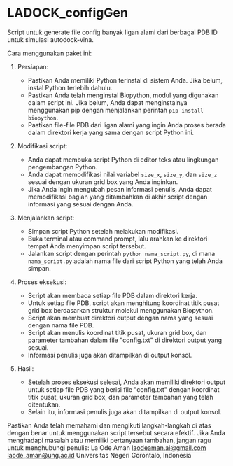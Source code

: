 # LADOCK_configGen
Script untuk generate file config banyak ligan alami dari berbagai PDB ID untuk simulasi autodock-vina.

Cara menggunakan paket ini:

1. Persiapan:
   - Pastikan Anda memiliki Python terinstal di sistem Anda. Jika belum, instal Python terlebih dahulu.
   - Pastikan Anda telah menginstal Biopython, modul yang digunakan dalam script ini. Jika belum, Anda dapat menginstalnya menggunakan pip dengan menjalankan perintah `pip install biopython`.
   - Pastikan file-file PDB dari ligan alami yang ingin Anda proses berada dalam direktori kerja yang sama dengan script Python ini.

2. Modifikasi script:
   - Anda dapat membuka script Python di editor teks atau lingkungan pengembangan Python.
   - Anda dapat memodifikasi nilai variabel `size_x`, `size_y`, dan `size_z` sesuai dengan ukuran grid box yang Anda inginkan.
   - Jika Anda ingin mengubah pesan informasi penulis, Anda dapat memodifikasi bagian yang ditambahkan di akhir script dengan informasi yang sesuai dengan Anda.

3. Menjalankan script:
   - Simpan script Python setelah melakukan modifikasi.
   - Buka terminal atau command prompt, lalu arahkan ke direktori tempat Anda menyimpan script tersebut.
   - Jalankan script dengan perintah `python nama_script.py`, di mana `nama_script.py` adalah nama file dari script Python yang telah Anda simpan.

4. Proses eksekusi:
   - Script akan membaca setiap file PDB dalam direktori kerja.
   - Untuk setiap file PDB, script akan menghitung koordinat titik pusat grid box berdasarkan struktur molekul menggunakan Biopython.
   - Script akan membuat direktori output dengan nama yang sesuai dengan nama file PDB.
   - Script akan menulis koordinat titik pusat, ukuran grid box, dan parameter tambahan dalam file "config.txt" di direktori output yang sesuai.
   - Informasi penulis juga akan ditampilkan di output konsol.

5. Hasil:
   - Setelah proses eksekusi selesai, Anda akan memiliki direktori output untuk setiap file PDB yang berisi file "config.txt" dengan koordinat titik pusat, ukuran grid box, dan parameter tambahan yang telah ditentukan.
   - Selain itu, informasi penulis juga akan ditampilkan di output konsol.

Pastikan Anda telah memahami dan mengikuti langkah-langkah di atas dengan benar untuk menggunakan script tersebut secara efektif. Jika Anda menghadapi masalah atau memiliki pertanyaan tambahan, jangan ragu untuk menghubungi penulis:
   La Ode Aman
   laodeaman.ai@gmail.com
   laode_aman@ung.ac.id
   Universitas Negeri Gorontalo, Indonesia
